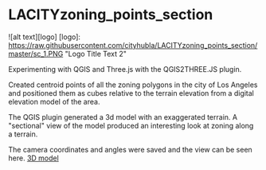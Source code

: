 # LACITYzoning_points_section
![alt text][logo]
[logo]: https://raw.githubusercontent.com/cityhubla/LACITYzoning_points_section/master/sc_1.PNG "Logo Title Text 2"

Experimenting with QGIS and Three.js with the QGIS2THREE.JS plugin.

Created centroid points of all the zoning polygons in the city of Los Angeles and positioned them as cubes relative to the terrain elevation from a digital elevation model of the area.

The QGIS plugin generated a 3d model with an exaggerated terrain. A "sectional" view of the model produced an interesting look at zoning along a terrain. 

The camera coordinates and angles were saved and the view can be seen here. [3D model](https://cityhubla.github.io/LACITYzoning_points_section/map_9.html#cx=4.756950134050444&cy=-345.5152811338667&cz=-6.188281093989052&tx=4.7569501340504035&ty=-0.04306271083112148&tz=1.850619943920363)
